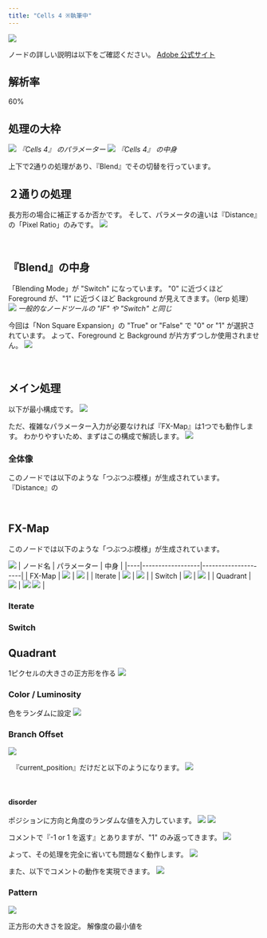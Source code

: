 ```yaml
---
title: "Cells 4 ※執筆中"
---
```

![](/images/591111c92d36ea/example3/2025-02-23_23h46_01.png)

ノードの詳しい説明は以下をご確認ください。
[Adobe 公式サイト](https://helpx.adobe.com/substance-3d-designer/substance-compositing-graphs/nodes-reference-for-substance-compositing-graphs/node-library/texture-generators/noises/cells-4.html)

## 解析率
60%

## 処理の大枠
![](/images/591111c92d36ea/example3/2025-03-02_19h57_10.png)
*『Cells 4』 のパラメーター*
![](/images/591111c92d36ea/example3/2025-03-02_16h09_44.png)
*『Cells 4』 の中身*


上下で2通りの処理があり、『Blend』でその切替を行っています。

## ２通りの処理
長方形の場合に補正するか否かです。
そして、パラメータの違いは『Distance』の「Pixel Ratio」のみです。
![](/images/591111c92d36ea/example3/2025-05-03_08h13_53.png)



&nbsp;
## 『Blend』の中身
「Blending Mode」が "Switch" になっています。
"0" に近づくほど Foreground が、"1" に近づくほど Background が見えてきます。（lerp 処理）
![](/images/591111c92d36ea/example3/2025-03-02_19h50_47.png)
*一般的なノードツールの "IF" や "Switch" と同じ*


今回は「Non Square Expansion」の "True" or "False" で "0" or "1" が選択されています。
よって、Foreground と Background が片方ずつしか使用されません。
![](/images/591111c92d36ea/example3/Animation_aa.gif)


&nbsp;
## メイン処理
以下が最小構成です。 
![](/images/591111c92d36ea/example3/2025-05-03_11h17_30.png)

ただ、複雑なパラメーター入力が必要なければ『FX-Map』は1つでも動作します。
わかりやすいため、まずはこの構成で解読します。
![](/images/591111c92d36ea/example3/2025-05-03_11h41_39.png)



### 全体像

このノードでは以下のような「つぶつぶ模様」が生成されています。
『Distance』の


&nbsp;
## FX-Map
このノードでは以下のような「つぶつぶ模様」が生成されています。

![](/images/591111c92d36ea/example3/image-1.png) 
| ノード名 | パラメーター          | 中身                     |
|----|------------------|---------------------|
| FX-Map | ![](/images/591111c92d36ea/example3/2025-05-03_12h11_52.png)  | ![](/images/591111c92d36ea/example3/2025-05-03_11h48_06.png) |
| Iterate | ![](/images/591111c92d36ea/example3/2025-05-03_11h51_01.png)  | ![](/images/591111c92d36ea/example3/2025-05-03_11h55_15.png) |
| Switch  | ![](/images/591111c92d36ea/example3/2025-05-03_11h58_27.png) | ![](/images/591111c92d36ea/example3/2025-05-03_12h08_54.png) |
| Quadrant | ![](/images/591111c92d36ea/example3/2025-05-03_12h11_52.png) | ![](/images/591111c92d36ea/example3/2025-05-03_12h17_41.png) ![](/images/591111c92d36ea/example3/2025-05-03_12h18_39.png)  |


### Iterate

### Switch




## Quadrant
1ピクセルの大きさの正方形を作る
![](/images/591111c92d36ea/example3/2025-05-03_12h11_52.png) 

### Color / Luminosity
色をランダムに設定
![](/images/591111c92d36ea/example3/2025-05-05-13-17-39.png)


### Branch Offset
![](/images/591111c92d36ea/example3/2025-05-05-15-17-22.png)

&nbsp;
『current_position』だけだと以下のようになります。
![](/images/591111c92d36ea/example3/2025-05-05-13-20-23.png)

&nbsp;
#### disorder
ポジションに方向と角度のランダムな値を入力しています。
![](/images/591111c92d36ea/example3/2025-05-05-15-06-15.png)
![](/images/591111c92d36ea/example3/2025-05-05-14-20-19.png)

コメントで『-1 or 1 を返す』とありますが、"1" のみ返ってきます。
![](/images/591111c92d36ea/example3/2025-05-05-14-48-16.png)

よって、その処理を完全に省いても問題なく動作します。
![](/images/591111c92d36ea/example3/2025-05-05-15-04-58.png)

また、以下でコメントの動作を実現できます。
![](/images/591111c92d36ea/example3/2025-05-05-14-52-19.png)


### Pattern
 ![](/images/591111c92d36ea/example3/2025-05-03_12h17_41.png)


正方形の大きさを設定。
解像度の最小値を
